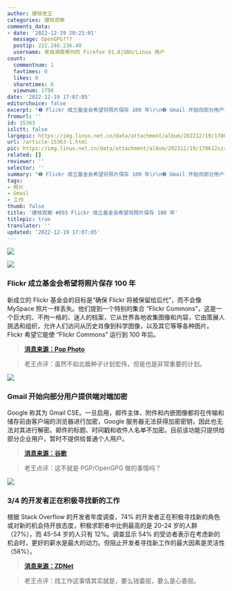 ```yaml
---
author: 硬核老王
categories: 硬核观察
comments_data:
- date: '2022-12-19 20:21:01'
  message: OpenGPG???
  postip: 222.246.236.40
  username: 来自湖南郴州的 Firefox 91.0|GNU/Linux 用户
count:
  commentnum: 1
  favtimes: 0
  likes: 0
  sharetimes: 0
  viewnum: 1798
date: '2022-12-19 17:07:05'
editorchoice: false
excerpt: "❶ Flickr 成立基金会希望将照片保存 100 年\r\n❷ Gmail 开始向部分用户提供端对端加密\r\n❸ 3/4 的开发者正在积极寻找新的工作"
fromurl: ''
id: 15363
islctt: false
largepic: https://img.linux.net.cn/data/attachment/album/202212/19/170612szrpql6or4evse2o.jpg
url: /article-15363-1.html
pic: https://img.linux.net.cn/data/attachment/album/202212/19/170612szrpql6or4evse2o.jpg.thumb.jpg
related: []
reviewer: ''
selector: ''
summary: "❶ Flickr 成立基金会希望将照片保存 100 年\r\n❷ Gmail 开始向部分用户提供端对端加密\r\n❸ 3/4 的开发者正在积极寻找新的工作"
tags:
- 照片
- Gmail
- 工作
thumb: false
title: '硬核观察 #855 Flickr 成立基金会希望将照片保存 100 年'
titlepic: true
translator: ''
updated: '2022-12-19 17:07:05'
---
```


![](/data/attachment/album/202212/19/170612szrpql6or4evse2o.jpg)


![](/data/attachment/album/202212/19/170620um7l7m7kt0fkteu8.jpg)


### Flickr 成立基金会希望将照片保存 100 年


新成立的 Flickr 基金会的目标是“确保 Flickr 将被保留给后代”，而不会像 MySpace 照片一样丢失。他们提到一个特别的集合 “Flickr Commons”，这是一个巨大的、不拘一格的、迷人的档案，它从世界各地收集图像和内容，它由策展人挑选和组织，允许人们访问从历史肖像到科学图像，以及其它等等各种图片。Flickr 希望它能使 “Flickr Commons” 运行到 100 年后。



> 
> **[消息来源：Pop Photo](https://www.popphoto.com/news/flickr-foundation-historical-photos/)**
> 
> 
> 



> 
> 老王点评：虽然不如北极种子计划宏伟，但是也是非常重要的计划。
> 
> 
> 


![](/data/attachment/album/202212/19/170631dmif44pcccroi44s.jpg)


### Gmail 开始向部分用户提供端对端加密


Google 称其为 Gmail CSE。一旦启用，邮件主体、附件和内嵌图像都将在传输和储存前由客户端的浏览器进行加密，Google 服务器无法获得加密密钥，因此也无法对其进行解密。邮件的标题、时间戳和收件人名单不加密。目前该功能只提供给部分企业用户，暂时不提供给普通个人用户。



> 
> **[消息来源：谷歌](https://support.google.com/a/answer/13069736)**
> 
> 
> 



> 
> 老王点评：这不就是 PGP/OpenGPG 做的事情吗？
> 
> 
> 


![](/data/attachment/album/202212/19/170646ocpppzmy1tbn84rp.jpg)


### 3/4 的开发者正在积极寻找新的工作


根据 Stack Overflow 的开发者年度调查，74% 的开发者正在积极寻找新的角色或对新的机会持开放态度，积极求职者中比例最高的是 20-24 岁的人群（27%），而 45-54 岁的人只有 12%。调查显示 54% 的受访者表示在考虑新的机会时，更好的薪水是最大的动力。但阻止开发者寻找新工作的最大因素是灵活性（58%）。



> 
> **[消息来源：ZDNet](https://www.zdnet.com/article/three-quarters-of-developers-are-willing-to-quit-for-a-new-job-and-its-not-just-about-the-money/)**
> 
> 
> 



> 
> 老王点评：找工作这事情其实就是，要么钱委屈，要么是心委屈。
> 
> 
>